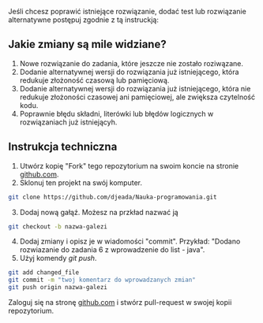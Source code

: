 Jeśli chcesz poprawić istniejące rozwiązanie, dodać test lub rozwiązanie alternatywne postępuj zgodnie z tą instruckją:

<h2>Jakie zmiany są mile widziane?</h2>

1. Nowe rozwiązanie do zadania, które jeszcze nie zostało roziwązane.
2. Dodanie alternatywnej wersji do rozwiązania już istniejącego, która redukuje złożoność czasową lub pamięciową.
3. Dodanie alternatywnej wersji do rozwiązania już istniejącego, która nie redukuje złożoności czasowej ani pamięciowej, ale zwiększa czytelność kodu. 
4. Poprawnie błędu składni, literówki lub błędów logicznych w rozwiązaniach już istniejącyh.

<h2>Instrukcja techniczna</h2>

1. Utwórz kopię "Fork" tego repozytorium na swoim koncie na stronie <a href="https://github.com">github.com</a>.
2. Sklonuj ten projekt na swój komputer.

```bash
git clone https://github.com/djeada/Nauka-programowania.git
```

3. Dodaj nową gałąź. Możesz na przkład nazwać ją 

```bash
git checkout -b nazwa-galezi
```

4. Dodaj zmiany i opisz je w wiadomości "commit". Przykład: "Dodano rozwiazanie do zadania 6 z wprowadzenie do list - java".
5. Użyj komendy <i>git push</i>.

```bash
git add changed_file
git commit -m "twoj komentarz do wprowadzanych zmian"
git push origin nazwa-galezi
```
Zaloguj się na stronę <a href="https://github.com">github.com</a> i stwórz pull-request w swojej kopii repozytorium.
